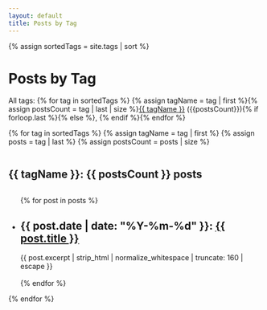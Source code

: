 ```yaml
---
layout: default
title: Posts by Tag
---
```

{% assign sortedTags = site.tags | sort %}

<h1>Posts by Tag</h1>
All tags: {% for tag in sortedTags %} {% assign tagName = tag | first %}{% assign postsCount = tag | last | size %}<a href="#{{ tagName }}">{{ tagName }}</a> ({{postsCount}}){% if forloop.last %}{% else %}, {% endif %}{% endfor %}

{% for tag in sortedTags %}
  {% assign tagName = tag | first %}
  {% assign posts = tag | last %}
  {% assign postsCount = posts | size %}
  <a id="{{ tagName }}" />
  <h2 style="display: inline-block;">{{ tagName }}: {{ postsCount }} posts</h2>

<ul>
  {% for post in posts %}
  <li>
    <h2>{{ post.date | date: "%Y-%m-%d" }}: <a href="{{ post.url }}">{{ post.title }}</a></h2>
    {{ post.excerpt | strip_html | normalize_whitespace | truncate: 160 | escape }}
  </li><br>
  {% endfor %}
</ul>
{% endfor %}
